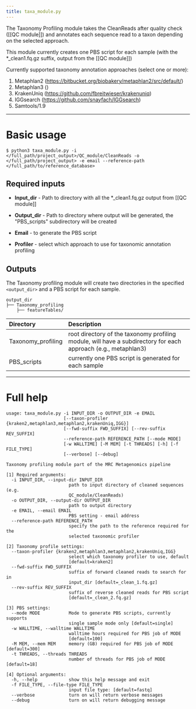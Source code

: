 ```yaml
---
title: taxa_module.py
---
```


The Taxonomy Profiling module takes the CleanReads after quality check ([[QC module]]) and annotates each sequence read to a taxon depending on the selected approach.

This module currently creates one PBS script for each sample (with the *_clean1.fq.gz suffix, output from the [[QC module]])

Currently supported taxonomy annotation approaches (select one or more): 

1. Metaphlan2 (https://bitbucket.org/biobakery/metaphlan2/src/default/)
1. Metaphlan3 ()
1. KrakenUniq (https://github.com/fbreitwieser/krakenuniq)
1. IGGsearch (https://github.com/snayfach/IGGsearch)
1. Samtools/1.9


***


# Basic usage

```
$ python3 taxa_module.py -i </full_path/project_output>/QC_module/CleanReads -o </full_path/project_output> -e email --reference-path </full_path/to/reference_database>
```

## Required inputs

* **Input_dir** - Path to directory with all the *_clean1.fq.gz output from [[QC module]]

* **Output_dir**  - Path to directory where output will be generated, the "PBS_scripts" subdirectory will be created

* **Email** - to generate the PBS script

* **Profiler** - select which approach to use for taxonomic annotation profiling

## Outputs

The Taxonomy profiling module will create two directories in the specified `<output_dir>` and a PBS script for each sample.

```
output_dir
├── Taxonomy_profiling
    ├── featureTables/
```

|Directory | Description |
|:---------|:-------------|
| Taxonomy_profiling | root directory of the taxonomy profiling module, will have a subdirectory for each approach (e.g., metaphlan3) |
| PBS_scripts | currently one PBS script is generated for each sample |


***


# Full help

```
usage: taxa_module.py -i INPUT_DIR -o OUTPUT_DIR -e EMAIL
                      [--taxon-profiler {kraken2,metaphlan3,metaphlan2,krakenUniq,IGG}]
                      [--fwd-suffix FWD_SUFFIX] [--rev-suffix REV_SUFFIX]
                      --reference-path REFERENCE_PATH [--mode MODE]
                      [-w WALLTIME] [-M MEM] [-t THREADS] [-h] [-f FILE_TYPE]
                      [--verbose] [--debug]

Taxonomy profiling module part of the MRC Metagenomics pipeline

[1] Required arguments:
  -i INPUT_DIR, --input-dir INPUT_DIR
                        path to input directory of cleaned sequences (e.g.
                        QC_module/CleanReads)
  -o OUTPUT_DIR, --output-dir OUTPUT_DIR
                        path to output directory
  -e EMAIL, --email EMAIL
                        PBS setting - email address
  --reference-path REFERENCE_PATH
                        specify the path to the reference required for the
                        selected taxonomic profiler

[2] Taxonomy profile settings:
  --taxon-profiler {kraken2,metaphlan3,metaphlan2,krakenUniq,IGG}
                        select which taxonomy profiler to use, default
                        [default=kraken2]
  --fwd-suffix FWD_SUFFIX
                        suffix of forward cleaned reads to search for in
                        input_dir [default=_clean_1.fq.gz]
  --rev-suffix REV_SUFFIX
                        suffix of reverse cleaned reads for PBS script
                        [default=_clean_2.fq.gz]

[3] PBS settings:
  --mode MODE           Mode to generate PBS scripts, currently supports
                        single sample mode only [default=single]
  -w WALLTIME, --walltime WALLTIME
                        walltime hours required for PBS job of MODE
                        [default=100]
  -M MEM, --mem MEM     memory (GB) required for PBS job of MODE [default=300]
  -t THREADS, --threads THREADS
                        number of threads for PBS job of MODE [default=18]

[4] Optional arguments:
  -h, --help            show this help message and exit
  -f FILE_TYPE, --file-type FILE_TYPE
                        input file type: [default=fastq]
  --verbose             turn on will return verbose messages
  --debug               turn on will return debugging message

```
